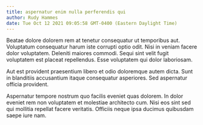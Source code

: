 ```yaml
---
title: aspernatur enim nulla perferendis qui
author: Rudy Hammes
date: Tue Oct 12 2021 09:05:58 GMT-0400 (Eastern Daylight Time)
---
```

Beatae dolore dolorem rem at tenetur consequatur ut temporibus aut. Voluptatum consequatur harum iste corrupti optio odit. Nisi in veniam facere dolor voluptatem. Deleniti maiores commodi. Sequi sint velit fugit voluptatem est placeat repellendus. Esse voluptatem qui dolor laboriosam.

 Aut est provident praesentium libero et odio doloremque autem dicta. Sunt in blanditiis accusantium itaque consequatur asperiores. Sed aspernatur officia provident.

 Aspernatur tempore nostrum quo facilis eveniet quas dolorem. In dolor eveniet rem non voluptatem et molestiae architecto cum. Nisi eos sint sed qui mollitia repellat facere veritatis. Officiis neque ipsa ducimus quibusdam saepe iure nam.